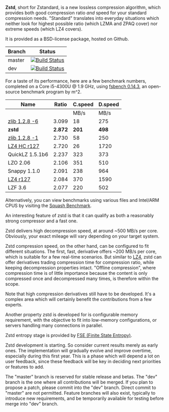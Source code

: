  **Zstd**, short for Zstandard, is a new lossless compression algorithm, which provides both good compression ratio _and_ speed for your standard compression needs. "Standard" translates into everyday situations which neither look for highest possible ratio (which LZMA and ZPAQ cover) nor extreme speeds (which LZ4 covers).

It is provided as a BSD-license package, hosted on Github.

|Branch      |Status   |
|------------|---------|
|master      | [![Build Status](https://travis-ci.org/Cyan4973/zstd.svg?branch=master)](https://travis-ci.org/Cyan4973/zstd) |
|dev         | [![Build Status](https://travis-ci.org/Cyan4973/zstd.svg?branch=dev)](https://travis-ci.org/Cyan4973/zstd) |

For a taste of its performance, here are a few benchmark numbers, completed on a Core i5-4300U @ 1.9 GHz, using [fsbench 0.14.3](http://encode.ru/threads/1371-Filesystem-benchmark?p=34029&viewfull=1#post34029), an open-source benchmark program by m^2.

|Name           | Ratio | C.speed | D.speed |
|---------------|-------|---------|---------|
|               |       |   MB/s  |  MB/s   |
| [zlib 1.2.8 -6](http://www.zlib.net/)| 3.099 |    18   |  275    |
| **zstd**      |**2.872**|**201**|**498**  |
| [zlib 1.2.8 -1](http://www.zlib.net/)| 2.730 |    58   |   250   |
| [LZ4 HC r127](https://github.com/Cyan4973/lz4)| 2.720 |   26    |  1720   |
| QuickLZ 1.5.1b6|2.237 |  323    |  373    |
| LZO 2.06      | 2.106 |  351    |  510    |
| Snappy 1.1.0  | 2.091 |  238    |  964    |
| [LZ4 r127](https://github.com/Cyan4973/lz4)| 2.084 |  370    | 1590    |
| LZF 3.6       | 2.077 |  220    |  502    |

Alternatively, you can view benchmarks using various files and Intel/ARM CPUS by visiting the [Squash Benchmark](https://quixdb.github.io/squash-benchmark/).

An interesting feature of zstd is that it can qualify as both a reasonably strong compressor and a fast one.

Zstd delivers high decompression speed, at around ~500 MB/s per core.
Obviously, your exact mileage will vary depending on your target system.

Zstd compression speed, on the other hand, can be configured to fit different situations.
The first, fast, derivative offers ~200 MB/s per core, which is suitable for a few real-time scenarios.
But similar to [LZ4](https://github.com/Cyan4973/lz4), zstd can offer derivatives trading compression time for compression ratio, while keeping decompression properties intact. "Offline compression", where compression time is of little importance because the content is only compressed once and decompressed many times, is therefore within the scope.

Note that high compression derivatives still have to be developed.
It's a complex area which will certainly benefit the contributions from a few experts.


Another property zstd is developed for is configurable memory requirement, with the objective to fit into low-memory configurations, or servers handling many connections in parallel.

Zstd entropy stage is provided by [FSE (Finite State Entropy)](https://github.com/Cyan4973/FiniteStateEntropy).

Zstd development is starting. So consider current results merely as early ones. The implementation will gradually evolve and improve overtime, especially during this first year. This is a phase which will depend a lot on user feedback, since these feedback will be key in deciding next priorities or features to add.

The "master" branch is reserved for stable release and betas.
The "dev" branch is the one where all contributions will be merged. If you plan to propose a patch, please commit into the "dev" branch. Direct commit to "master" are not permitted.
Feature branches will also exist, typically to introduce new requirements, and be temporarily available for testing before merge into "dev" branch.
